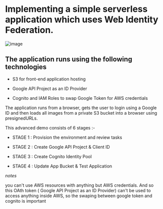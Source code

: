 # Implementing a simple serverless application which uses Web Identity Federation.  
![image](https://user-images.githubusercontent.com/73319030/235738466-1447b8fa-96dc-4b82-b4f1-b9d9651af324.png)

## The application runs using the following technologies

- S3 for front-end application hosting

- Google API Project as an ID Provider

- Cognito and IAM Roles to swap Google Token for AWS credentials

The application runs from a browser, gets the user to login using a Google ID and then loads all images from a private S3 bucket into a browser using presignedURLs.  

This advanced demo consists of 6 stages :-  

- STAGE 1 : Provision the environment and review tasks    

- STAGE 2 : Create Google API Project & Client ID  

- STAGE 3 : Create Cognito Identity Pool  

- STAGE 4 : Update App Bucket & Test Application


_notes_

you can't use AWS resources with anything but AWS credentials. And so this OAth token ( Google API Project as an ID Provider) can't be used to access anything inside AWS, so the swaping between google token and cognito is  important
